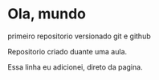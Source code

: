 # Ola, mundo
 primeiro repositorio versionado git e github

 Repositorio criado duante uma aula.

Essa linha eu adicionei, direto da pagina.
